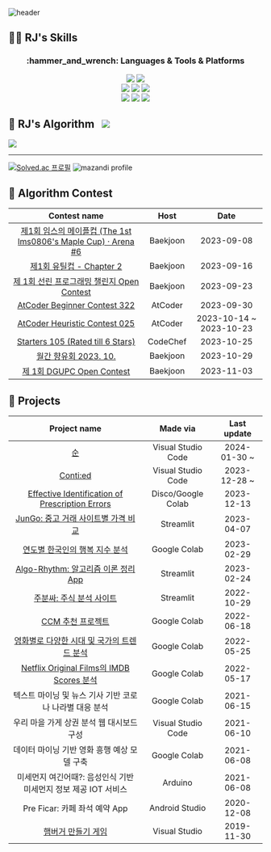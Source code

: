 <!-- ![header](https://capsule-render.vercel.app/api?type=waving&color=auto&height=300&section=header&text=This%20too%20shall%20pass%20away.&fontSize=63&animation=fadeIn&fontAlignY=38&fontcolor=ffffff&desc=Welcome%20to%20JunSeok's%20Github!&descAlignY=51&descAlign=78) -->
![header](https://capsule-render.vercel.app/api?type=rounded&color=0:A072A8,100:7C7AA8&text=Welcome%20to%20JunSeok's%20Github!%20✨%20&animation=fadeIn&fontColor=FFFFFF&fontSize=40&fontAlign=50&height=180&width)

## 💪🏻 RJ's Skills
<div align=center>
  <h3>:hammer_and_wrench: Languages & Tools & Platforms</h3>
  <img src="https://img.shields.io/badge/Python-3776AB?style=for-the-badge&logo=python&logoColor=white">
  <img src="https://img.shields.io/badge/Google Colab-F9AB00?style=for-the-badge&logo=Google Colab&logoColor=white">
  <br>

  <img src="https://img.shields.io/badge/Pandas-150458?style=for-the-badge&logo=Pandas&logoColor=white">
  <img src="https://img.shields.io/badge/Streamlit-FF4B4B?style=for-the-badge&logo=Streamlit&logoColor=white">
  <img src="https://img.shields.io/badge/Kaggle-20BEFF?style=for-the-badge&logo=Kaggle&logoColor=black">
  <br>

  <img src="https://img.shields.io/badge/PyTorch-EE4C2C?style=for-the-badge&logo=PyTorch&logoColor=white">
  <img src="https://img.shields.io/badge/Tensorflow-FF6F00?style=for-the-badge&logo=Tensorflow&logoColor=white">
  <img src="https://img.shields.io/badge/Selenium-43B02A?style=for-the-badge&logo=Selenium&logoColor=white">
  <br>
</div>

## 🤔 RJ's Algorithm <a href="https://injoycode.tistory.com"><img src="http://img.shields.io/badge/-My%20Algorithm%20Blog-96744E?style=flat&logo=tistory&link=https://injoycode.tistory.com" style="height : auto; margin-left : 10px; margin-right : 10px;"/></a>

<!-- ![](https://leetcard.jacoblin.cool/RJ-Stony?theme=dark&hide=ranking&font=patrick_hand)<br> -->
<a href="https://opgc.me/#/users/rj-stony" target="_blank"><img src="https://api.opgc.me/githubs/users/rj-stony/tag"/></a><br>
<hr/>

[![Solved.ac 프로필](http://mazassumnida.wtf/api/v2/generate_badge?boj=rj_stony)](https://solved.ac/rj_stony)
![mazandi profile](http://mazandi.herokuapp.com/api?handle=rj_stony&theme=dark)<br>

## 📖 Algorithm Contest
|Contest name|Host|Date|
|:----:|:----:|:----:|
|[제1회 임스의 메이플컵 (The 1st lms0806's Maple Cup) · Arena #6](https://www.acmicpc.net/contest/view/1088)|Baekjoon|2023-09-08|
|[제1회 유틸컵 - Chapter 2](https://www.acmicpc.net/contest/view/1079)|Baekjoon|2023-09-16|
|[제 1회 선린 프로그래밍 챌린지 Open Contest](https://www.acmicpc.net/contest/view/1134)|Baekjoon|2023-09-23|
|[AtCoder Beginner Contest 322](https://atcoder.jp/contests/abc322)|AtCoder|2023-09-30|
|[AtCoder Heuristic Contest 025](https://atcoder.jp/contests/ahc025)|AtCoder|2023-10-14 ~ 2023-10-23|
|[Starters 105 (Rated till 6 Stars)](https://www.codechef.com/START105)|CodeChef|2023-10-25|
|[월간 향유회 2023. 10.](https://www.acmicpc.net/contest/view/1149)|Baekjoon|2023-10-29|
|[제 1회 DGUPC Open Contest](https://www.acmicpc.net/contest/view/1183)|Baekjoon|2023-11-03|

## 🌟 Projects
|Project name|Made via|Last update|
|:----:|:----:|:----:|
|[순](https://github.com/MJ-Seed/soon-frontend)|Visual Studio Code|2024-01-30 ~ |
|[Conti:ed](https://github.com/Conti-ed/client)|Visual Studio Code|2023-12-28 ~ |
|[Effective Identification of Prescription Errors](https://injoycode.tistory.com/49)|Disco/Google Colab|2023-12-13|
|[JunGo: 중고 거래 사이트별 가격 비교](https://github.com/RJ-Stony/Jun_GO)|Streamlit|2023-04-07|
|[연도별 한국인의 행복 지수 분석](https://github.com/RJ-Stony/Streamlit_ML/blob/main/happiness_index.py)|Google Colab|2023-02-29|
|[Algo-Rhythm: 알고리즘 이론 정리 App](https://github.com/RJ-Stony/Algo-Rhythm/blob/main/streamlit_app.py)|Streamlit|2023-02-24|
|[주분싸: 주식 분석 사이트](https://github.com/RJ-Stony/JuBoonSSa/blob/main/221029.png)|Streamlit|2022-10-29|
|[CCM 추천 프로젝트](https://github.com/RJ-Stony/Roh_Library/blob/main/Spotify_%ED%99%9C%EC%9A%A9.ipynb)|Google Colab|2022-06-18|
|[영화별로 다양한 시대 및 국가의 트렌드 분석](https://github.com/RJ-Stony/Machine_Learning_Project/blob/main/(%ED%94%84%EB%A1%9C%EC%A0%9D%ED%8A%B8)_%EC%98%81%ED%99%94%EB%B3%84%EB%A1%9C_%EB%8B%A4%EC%96%91%ED%95%9C_%EC%8B%9C%EB%8C%80_%EB%B0%8F_%EA%B5%AD%EA%B0%80_%ED%8A%B8%EB%A0%8C%EB%93%9C_%EB%B6%84%EC%84%9D.ipynb)|Google Colab|2022-05-25|
|[Netflix Original Films의 IMDB Scores 분석](https://github.com/RJ-Stony/Machine_Learning_Project/blob/main/(%ED%94%84%EB%A1%9C%EC%A0%9D%ED%8A%B8)%20Netflix_Original_Films%EC%9D%98_IMDB_Scores_%EB%B6%84%EC%84%9D%ED%95%98%EA%B8%B0.ipynb)|Google Colab|2022-05-17|
|텍스트 마이닝 및 뉴스 기사 기반 코로나 나라별 대응 분석|Google Colab|2021-06-15|
|우리 마을 가게 상권 분석 웹 대시보드 구성|Visual Studio Code|2021-06-10|
|데이터 마이닝 기반 영화 흥행 예상 모델 구축|Google Colab|2021-06-08|
|미세먼지 여긴어때?: 음성인식 기반 미세먼지 정보 제공 IOT 서비스|Arduino|2021-06-08|
|Pre Ficar: 카페 좌석 예약 App|Android Studio|2020-12-08|
|[햄버거 만들기 게임](https://blog.naver.com/lordjoshua/222422302694)|Visual Studio|2019-11-30|






<!--
**RJ-Stony/RJ-Stony** is a ✨ _special_ ✨ repository because its `README.md` (this file) appears on your GitHub profile.

Here are some ideas to get you started:

- 🔭 I’m currently working on ...
- 🌱 I’m currently learning ...
- 👯 I’m looking to collaborate on ...
- 🤔 I’m looking for help with ...
- 💬 Ask me about ...
- 📫 How to reach me: ...
- 😄 Pronouns: ...
- ⚡ Fun fact: ...
-->
